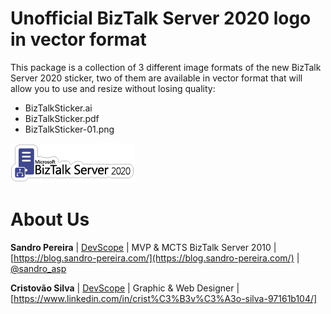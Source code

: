 # Unofficial BizTalk Server 2020 logo in vector format
This package is a collection of 3 different image formats of the new BizTalk Server 2020 sticker, two of them are available in vector format that will allow you to use and resize without losing quality:
* BizTalkSticker.ai
* BizTalkSticker.pdf
* BizTalkSticker-01.png

![BizTalk Server 2020 logo](BizTalk-Sticker/BizTalkSticker-01.png)

# About Us
**Sandro Pereira** | [DevScope](http://www.devscope.net/) | MVP & MCTS BizTalk Server 2010 | [https://blog.sandro-pereira.com/](https://blog.sandro-pereira.com/) | [@sandro_asp](https://twitter.com/sandro_asp)

**Cristovão Silva** | [DevScope](http://www.devscope.net/) | Graphic & Web Designer | [https://www.linkedin.com/in/crist%C3%B3v%C3%A3o-silva-97161b104/]